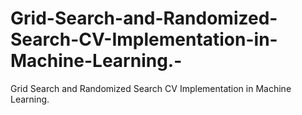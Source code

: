 # Grid-Search-and-Randomized-Search-CV-Implementation-in-Machine-Learning.-
Grid Search and Randomized Search CV Implementation in Machine Learning. 
